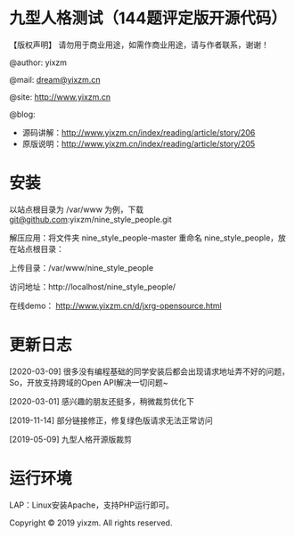 # 九型人格测试（144题评定版开源代码）

【版权声明】
请勿用于商业用途，如需作商业用途，请与作者联系，谢谢！

>
@author: yixzm

@mail:   dream@yixzm.cn

@site:   http://www.yixzm.cn

@blog:
* 源码讲解：http://www.yixzm.cn/index/reading/article/story/206
* 原版说明：http://www.yixzm.cn/index/reading/article/story/205

# 安装

以站点根目录为 /var/www 为例，下载 git@github.com:yixzm/nine_style_people.git

解压应用：将文件夹 nine_style_people-master 重命名 nine_style_people，放在站点根目录：

上传目录：/var/www/nine_style_people

访问地址：http://localhost/nine_style_people/

在线demo： http://www.yixzm.cn/d/jxrg-opensource.html

# 更新日志

[2020-03-09] 很多没有编程基础的同学安装后都会出现请求地址弄不好的问题，So，开放支持跨域的Open API解决一切问题~

[2020-03-01] 感兴趣的朋友还挺多，稍微裁剪优化下

[2019-11-14] 部分链接修正，修复绿色版请求无法正常访问

[2019-05-09] 九型人格开源版裁剪

# 运行环境

LAP：Linux安装Apache，支持PHP运行即可。

Copyright © 2019 yixzm. All rights reserved.
